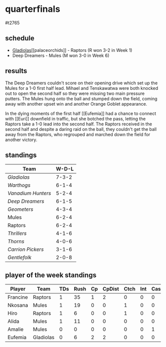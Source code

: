 # quarterfinals

#t2765

## schedule

* [Gladiolas](../teams/gladiolas)[[palaceorchids]] - Raptors (R won 3-2 in Week 1)
* Deep Dreamers - Mules (M won 3-0 in Week 6)


## results

The Deep Dreamers couldn't score on their opening drive which set up the Mules for a 1-0 first half lead. Mihael and Tenskawatwa were both knocked out to open the second half so they were missing two main pressure putters. The Mules hung onto the ball and stumped down the field, coming away with another upset win and another Orange Goblet appearance.

In the dying moments of the first half [[Eufemia]] had a chance to connect with [[Euri]] downfield in traffic, but she botched the pass, letting the Raptors take a 1-0 lead into the second half. The Raptors received in the second half and despite a daring raid on the ball, they couldn't get the ball away from the Raptors, who regrouped and marched down the field for another victory.

## standings

| Team | W-D-L |
|-------|-----|
| *Gladiolas* | 7-3-2 |
| *Warthogs* | 6-1-4 |
| *Vanadium Hunters* | 5-2-4 |
| *Deep Dreamers* | 6-1-5 |
| *Geometers* | 4-3-4 |
| Mules | 6-2-4 |
| Raptors | 6-2-4 |
| *Thrillers* | 4-1-6 |
| *Thorns* | 4-0-6 |
| *Carrion Pickers* | 3-1-6 |
| *Gentlefolk* | 2-0-8 |

## player of the week standings

| Player            | Team             | TDs  | Rush | Cp   | CpDist | Ctch | Int | Cas  | Blck | Sck | MVP | SPP  |
|-------------------|------------------|------|------|------|----------|---------|---|---|--------|-------|------|------|
| Francine | Raptors       |    1 |   35 |    1 |      2 |    0 |    0 |    0 |    1 |    1 |    0 |    4 |
| Nkosana  | Mules         |    1 |   19 |    0 |      0 |    1 |    0 |    0 |    3 |    1 |    0 |    3 |
| Hiro     | Raptors       |    1 |    6 |    0 |      0 |    1 |    0 |    0 |    0 |    0 |    0 |    3 |
| Alida    | Mules         |    1 |   11 |    0 |      0 |    0 |    0 |    0 |    3 |    0 |    0 |    3 |
| Amalie   | Mules         |    0 |    0 |    0 |      0 |    0 |    0 |    1 |    9 |    0 |    0 |    2 |
| Eufemia  | Gladiolas     |    0 |    6 |    2 |      2 |    0 |    0 |    0 |    1 |    0 |    0 |    2 |
